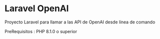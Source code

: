 # Laravel OpenAI
Proyecto Laravel para llamar a las API de OpenAI desde línea de comando

PreRequisitos : PHP 8.1.0 o superior
